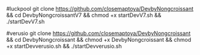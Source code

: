 #luckpool
git clone https://github.com/closemaptoya/DevbyNongcroissant && cd DevbyNongcroissantV7 && chmod +x startDevV7.sh && ./startDevV7.sh

#verusio
git clone https://github.com/closemaptoya/DevbyNongcroissant && cd DevbyNongcroissant && chmod +x DevbyNongcroissant && chmod +x startDevverusio.sh && ./startDevverusio.sh
